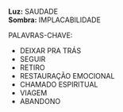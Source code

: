 **Luz:** SAUDADE  
**Sombra:** IMPLACABILIDADE

PALAVRAS-CHAVE:
- DEIXAR PRA TRÁS
- SEGUIR
- RETIRO
- RESTAURAÇÃO EMOCIONAL
- CHAMADO ESPIRITUAL
- VIAGEM
- ABANDONO